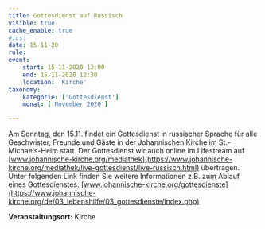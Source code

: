 ```yaml
---
title: Gottesdienst auf Russisch
visible: true
cache_enable: true
#ics: 
date: 15-11-20
rule: 
event:
	start: 15-11-2020 12:00
	end: 15-11-2020 12:30
	location: 'Kirche'
taxonomy:
	kategorie: ['Gottesdienst']
	monat: ['November 2020']

---
```

Am Sonntag, den 15.11. findet ein Gottesdienst in russischer Sprache für alle Geschwister, Freunde und Gäste in der Johannischen Kirche im St.-Michaels-Heim statt. Der Gottesdienst wir auch online im Lifestream auf [www.johannische-kirche.org/mediathek](https://www.johannische-kirche.org/mediathek/live-gottesdienst/live-russisch.html) übertragen.
Unter folgenden Link finden Sie weitere Informationen z.B. zum Ablauf eines Gottesdienstes: [www.johannische-kirche.org/gottesdienste](https://www.johannische-kirche.org/de/03_lebenshilfe/03_gottesdienste/index.php)



**Veranstaltungsort:** Kirche

